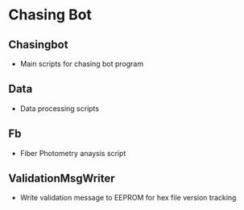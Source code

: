 # Chasing Bot
## Chasingbot
- Main scripts for chasing bot program

## Data
- Data processing scripts

## Fb
- Fiber Photometry anaysis script

## ValidationMsgWriter
- Write validation message to EEPROM for hex file version tracking